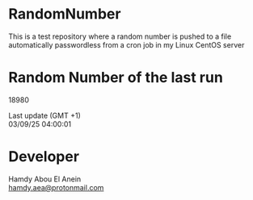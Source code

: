 # RandomNumber    
This is a test repository where a random number is pushed to a file automatically passwordless from a cron job in my Linux CentOS server    
# Random Number of the last run   
18980
      
Last update (GMT +1)    
03/09/25 04:00:01
# Developer    
Hamdy Abou El Anein   
hamdy.aea@protonmail.com
